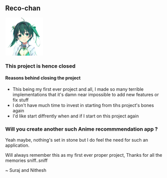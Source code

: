 ## Reco-chan 
<img align="center" src="/media/pygirl.png" alt="anipy" width="120" length="200"/>

### This project is hence closed 

#### Reasons behind closing the project  
- This being my first ever project and all, I made so many terrible implementations that it's damn near impossible to add new features or fix stuff
- I don't have much time to invest in starting from tihs project's bones again 
- I'd like start diffrently when and if I start on this project again

### Will you create another such Anime recommmendation app ?
Yeah maybe, nothing's set in stone but I do feel the need for such an application.

Will always remember this as my first ever proper project,
Thanks for all the memories sniff..sniff<br>

~ Suraj and Nithesh 
